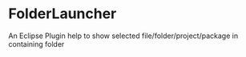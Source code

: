 FolderLauncher
==============

An Eclipse Plugin help to show selected file/folder/project/package in containing folder
